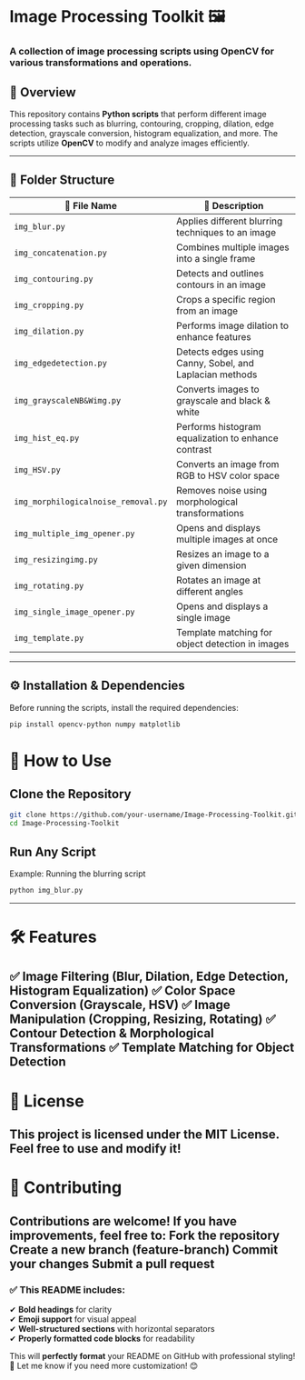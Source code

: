 # **Image Processing Toolkit 🖼️**  

### A collection of image processing scripts using **OpenCV** for various transformations and operations.

## **📌 Overview**  
This repository contains **Python scripts** that perform different image processing tasks such as blurring, contouring, cropping, dilation, edge detection, grayscale conversion, histogram equalization, and more. The scripts utilize **OpenCV** to modify and analyze images efficiently.

---

## **📂 Folder Structure**  

| 📁 File Name  | 📜 Description |
|--------------|--------------|
| `img_blur.py` | Applies different blurring techniques to an image |
| `img_concatenation.py` | Combines multiple images into a single frame |
| `img_contouring.py` | Detects and outlines contours in an image |
| `img_cropping.py` | Crops a specific region from an image |
| `img_dilation.py` | Performs image dilation to enhance features |
| `img_edgedetection.py` | Detects edges using Canny, Sobel, and Laplacian methods |
| `img_grayscaleNB&Wimg.py` | Converts images to grayscale and black & white |
| `img_hist_eq.py` | Performs histogram equalization to enhance contrast |
| `img_HSV.py` | Converts an image from RGB to HSV color space |
| `img_morphilogicalnoise_removal.py` | Removes noise using morphological transformations |
| `img_multiple_img_opener.py` | Opens and displays multiple images at once |
| `img_resizingimg.py` | Resizes an image to a given dimension |
| `img_rotating.py` | Rotates an image at different angles |
| `img_single_image_opener.py` | Opens and displays a single image |
| `img_template.py` | Template matching for object detection in images |

---

## **⚙️ Installation & Dependencies**  
Before running the scripts, install the required dependencies:  

```sh
pip install opencv-python numpy matplotlib

```


# 🚀 How to Use  

## Clone the Repository  
```sh
git clone https://github.com/your-username/Image-Processing-Toolkit.git
cd Image-Processing-Toolkit

```
## Run Any Script  
Example: Running the blurring script  
```sh
python img_blur.py
```
---
# 🛠 Features
✅ Image Filtering (Blur, Dilation, Edge Detection, Histogram Equalization)
✅ Color Space Conversion (Grayscale, HSV)
✅ Image Manipulation (Cropping, Resizing, Rotating)
✅ Contour Detection & Morphological Transformations
✅ Template Matching for Object Detection
---
# 📜 License
This project is licensed under the MIT License. Feel free to use and modify it!
---
# 🌟 Contributing
Contributions are welcome! If you have improvements, feel free to:
Fork the repository
Create a new branch (feature-branch)
Commit your changes
Submit a pull request 
---

### ✅ **This README includes:**  
✔ **Bold headings** for clarity  
✔ **Emoji support** for visual appeal  
✔ **Well-structured sections** with horizontal separators  
✔ **Properly formatted code blocks** for readability  

This will **perfectly format** your README on GitHub with professional styling! 🚀 Let me know if you need more customization! 😊

